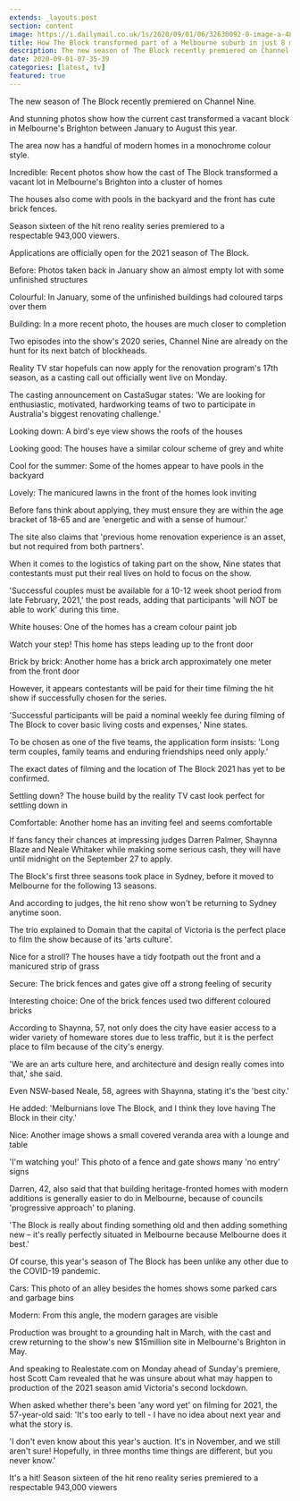 ```yaml
---
extends: _layouts.post
section: content
image: https://i.dailymail.co.uk/1s/2020/09/01/06/32630092-0-image-a-48_1598938739235.jpg 
title: How The Block transformed part of a Melbourne suburb in just 8 months 
description: The new season of The Block recently premiered on Channel Nine.  
date: 2020-09-01-07-35-39 
categories: [latest, tv] 
featured: true 
--- 
```

The new season of The Block recently premiered on Channel Nine. 

And stunning photos show how the current cast transformed a vacant block in Melbourne's Brighton between January to August this year.

The area now has a handful of modern homes in a monochrome colour style.

Incredible: Recent photos show how the cast of The Block transformed a vacant lot in Melbourne's Brighton into a cluster of homes 

The houses also come with pools in the backyard and the front has cute brick fences.

Season sixteen of the hit reno reality series premiered to a respectable 943,000 viewers.

Applications are officially open for the 2021 season of The Block.

Before: Photos taken back in January show an almost empty lot with some unfinished structures

Colourful: In January, some of the unfinished buildings had coloured tarps over them

Building: In a more recent photo, the houses are much closer to completion 

Two episodes into the show's 2020 series, Channel Nine are already on the hunt for its next batch of blockheads.

Reality TV star hopefuls can now apply for the renovation program's 17th season, as a casting call out officially went live on Monday.

The casting announcement on CastaSugar states: 'We are looking for enthusiastic, motivated, hardworking teams of two to participate in Australia's biggest renovating challenge.' 

Looking down: A bird's eye view shows the roofs of the houses 

Looking good: The houses have a similar colour scheme of grey and white 

Cool for the summer: Some of the homes appear to have pools in the backyard

Lovely: The manicured lawns in the front of the homes look inviting 

Before fans think about applying, they must ensure they are within the age bracket of 18-65 and are 'energetic and with a sense of humour.' 

The site also claims that 'previous home renovation experience is an asset, but not required from both partners'. 

When it comes to the logistics of taking part on the show, Nine states that contestants must put their real lives on hold to focus on the show.

'Successful couples must be available for a 10-12 week shoot period from late February, 2021,' the post reads, adding that participants 'will NOT be able to work' during this time.

White houses: One of the homes has a cream colour paint job

Watch your step! This home has steps leading up to the front door

Brick by brick: Another home has a brick arch approximately one meter from the front door

However, it appears contestants will be paid for their time filming the hit show if successfully chosen for the series.

'Successful participants will be paid a nominal weekly fee during filming of The Block to cover basic living costs and expenses,' Nine states.

To be chosen as one of the five teams, the application form insists: 'Long term couples, family teams and enduring friendships need only apply.'

The exact dates of filming and the location of The Block 2021 has yet to be confirmed.

Settling down? The house build by the reality TV cast look perfect for settling down in

Comfortable: Another home has an inviting feel and seems comfortable 

If fans fancy their chances at impressing judges Darren Palmer, Shaynna Blaze and Neale Whitaker while making some serious cash, they will have until midnight on the September 27 to apply.

The Block's first three seasons took place in Sydney, before it moved to Melbourne for the following 13 seasons.

And according to judges, the hit reno show won't be returning to Sydney anytime soon.

The trio explained to Domain that the capital of Victoria is the perfect place to film the show because of its 'arts culture'.

Nice for a stroll? The houses have a tidy footpath out the front and a manicured strip of grass

Secure: The brick fences and gates give off a strong feeling of security 

Interesting choice: One of the brick fences used two different coloured bricks

According to Shaynna, 57, not only does the city have easier access to a wider variety of homeware stores due to less traffic, but it is the perfect place to film because of the city's energy.

'We are an arts culture here, and architecture and design really comes into that,' she said.

Even NSW-based Neale, 58, agrees with Shaynna, stating it's the 'best city.'

He added: 'Melburnians love The Block, and I think they love having The Block in their city.'

Nice: Another image shows a small covered veranda area with a lounge and table

'I'm watching you!' This photo of a fence and gate shows many 'no entry' signs

Darren, 42, also said that that building heritage-fronted homes with modern additions is generally easier to do in Melbourne, because of councils 'progressive approach' to planing.

'The Block is really about finding something old and then adding something new – it's really perfectly situated in Melbourne because Melbourne does it best.'

Of course, this year's season of The Block has been unlike any other due to the COVID-19 pandemic.

Cars: This photo of an alley besides the homes shows some parked cars and garbage bins

Modern: From this angle, the modern garages are visible 

Production was brought to a grounding halt in March, with the cast and crew returning to the show's new $15million site in Melbourne's Brighton in May.

And speaking to Realestate.com on Monday ahead of Sunday's premiere, host Scott Cam revealed that he was unsure about what may happen to production of the 2021 season amid Victoria's second lockdown.

When asked whether there's been 'any word yet' on filming for 2021, the 57-year-old said: 'It's too early to tell - I have no idea about next year and what the story is.

'I don't even know about this year's auction. It's in November, and we still aren't sure! Hopefully, in three months time things are different, but you never know.'

It's a hit! Season sixteen of the hit reno reality series premiered to a respectable 943,000 viewers

